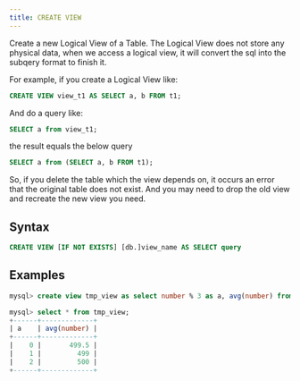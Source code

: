 ```yaml
---
title: CREATE VIEW
---
```


Create a new Logical View of a Table. The Logical View does not store any physical data, when we access a logical view, it
will convert the sql into the subqery format to finish it.

For example, if you create a Logical View like:

```sql
CREATE VIEW view_t1 AS SELECT a, b FROM t1;
```
And do a query like:
```sql
SELECT a from view_t1;
```
the result equals the below query
```sql
SELECT a from (SELECT a, b FROM t1);
```

So, if you delete the table which the view depends on, it occurs an error that the original table does not exist. And you may need to drop the old view and recreate the new view you need.

## Syntax

```sql
CREATE VIEW [IF NOT EXISTS] [db.]view_name AS SELECT query
```

## Examples

```sql
mysql> create view tmp_view as select number % 3 as a, avg(number) from numbers(1000) group by a order by a;

mysql> select * from tmp_view;
+------+-------------+
| a    | avg(number) |
+------+-------------+
|    0 |       499.5 |
|    1 |         499 |
|    2 |         500 |
+------+-------------+
```
